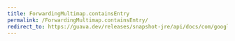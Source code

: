 ```yaml
---
title: ForwardingMultimap.containsEntry
permalink: /ForwardingMultimap.containsEntry/
redirect_to: https://guava.dev/releases/snapshot-jre/api/docs/com/google/common/collect/ForwardingMultimap.html#containsEntry-java.lang.Object-java.lang.Object-
---
```

